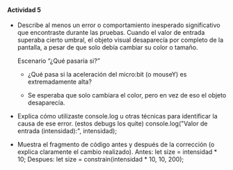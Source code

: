 #### Actividad 5

- Describe al menos un error o comportamiento inesperado significativo que encontraste durante las pruebas.
  Cuando el valor de entrada superaba cierto umbral, el objeto visual desaparecía por completo de la pantalla, a pesar de que solo debía cambiar su color o tamaño.

  Escenario “¿Qué pasaría si?”

  - ¿Qué pasa si la aceleración del micro:bit (o mouseY) es extremadamente alta?

  - Se esperaba que solo cambiara el color, pero en vez de eso el objeto desaparecía.

- Explica cómo utilizaste console.log u otras técnicas para identificar la causa de ese error. (estos debugs los quite)
  console.log("Valor de entrada (intensidad):", intensidad);

- Muestra el fragmento de código antes y después de la corrección (o explica claramente el cambio realizado).
  Antes: let size = intensidad * 10;
  Despues: let size = constrain(intensidad * 10, 10, 200);
